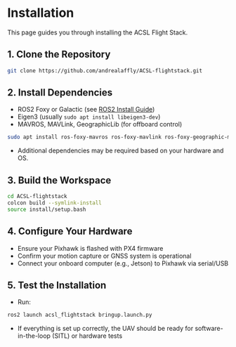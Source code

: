 # Installation

This page guides you through installing the ACSL Flight Stack.

## 1. Clone the Repository

```bash
git clone https://github.com/andrealaffly/ACSL-flightstack.git
```

## 2. Install Dependencies

- ROS2 Foxy or Galactic (see [ROS2 Install Guide](https://docs.ros.org/en/foxy/Installation.html))
- Eigen3 (usually `sudo apt install libeigen3-dev`)
- MAVROS, MAVLink, GeographicLib (for offboard control)

```bash
sudo apt install ros-foxy-mavros ros-foxy-mavlink ros-foxy-geographic-msgs
```

- Additional dependencies may be required based on your hardware and OS.

## 3. Build the Workspace

```bash
cd ACSL-flightstack
colcon build --symlink-install
source install/setup.bash
```

## 4. Configure Your Hardware

- Ensure your Pixhawk is flashed with PX4 firmware
- Confirm your motion capture or GNSS system is operational
- Connect your onboard computer (e.g., Jetson) to Pixhawk via serial/USB

## 5. Test the Installation

- Run:

```bash
ros2 launch acsl_flightstack bringup.launch.py
```

- If everything is set up correctly, the UAV should be ready for software-in-the-loop (SITL) or hardware tests
